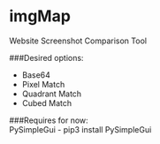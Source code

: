 # imgMap
Website Screenshot Comparison Tool

###Desired options:

 - Base64
 - Pixel Match
 - Quadrant Match
 - Cubed Match


###Requires for now:<br>
  PySimpleGui - pip3 install PySimpleGui
